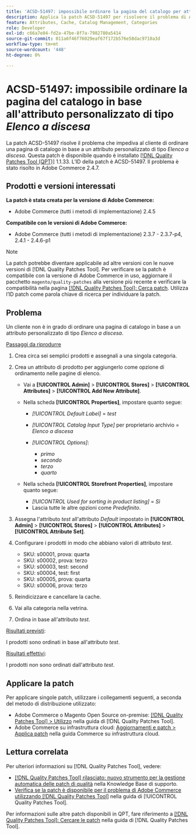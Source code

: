 ```yaml
---
title: 'ACSD-51497: impossibile ordinare la pagina del catalogo per attributo personalizzato di tipo A discesa'
description: Applica la patch ACSD-51497 per risolvere il problema di Adobe Commerce, a causa del quale un cliente non può ordinare una pagina di catalogo in base all’attributo personalizzato del tipo a discesa.
feature: Attributes, Cache, Catalog Management, Categories
role: Developer
exl-id: c66a7e04-fd2a-47be-8f7a-7982780a5414
source-git-commit: 011a6f46f76029eaf67f172b576e58dac9710a3d
workflow-type: tm+mt
source-wordcount: '448'
ht-degree: 0%

---
```


# ACSD-51497: impossibile ordinare la pagina del catalogo in base all&#39;attributo personalizzato di tipo *Elenco a discesa*

La patch ACSD-51497 risolve il problema che impediva al cliente di ordinare una pagina di catalogo in base a un attributo personalizzato di tipo *Elenco a discesa*. Questa patch è disponibile quando è installato [[!DNL Quality Patches Tool (QPT)]](https://experienceleague.adobe.com/en/docs/commerce-operations/tools/quality-patches-tool/quality-patches-tool-to-self-serve-quality-patches) 1.1.33. L’ID della patch è ACSD-51497. Il problema è stato risolto in Adobe Commerce 2.4.7.

## Prodotti e versioni interessati

**La patch è stata creata per la versione di Adobe Commerce:**

* Adobe Commerce (tutti i metodi di implementazione) 2.4.5

**Compatibile con le versioni di Adobe Commerce:**

* Adobe Commerce (tutti i metodi di implementazione) 2.3.7 - 2.3.7-p4, 2.4.1 - 2.4.6-p1

>[!NOTE]
>
>La patch potrebbe diventare applicabile ad altre versioni con le nuove versioni di [!DNL Quality Patches Tool]. Per verificare se la patch è compatibile con la versione di Adobe Commerce in uso, aggiornare il pacchetto `magento/quality-patches` alla versione più recente e verificare la compatibilità nella pagina [[!DNL Quality Patches Tool]: Cerca patch](https://experienceleague.adobe.com/tools/commerce-quality-patches/index.html). Utilizza l’ID patch come parola chiave di ricerca per individuare la patch.

## Problema

Un cliente non è in grado di ordinare una pagina di catalogo in base a un attributo personalizzato di tipo *Elenco a discesa*.

<u>Passaggi da riprodurre</u>

1. Crea circa sei semplici prodotti e assegnali a una singola categoria.
1. Crea un attributo di prodotto per aggiungerlo come opzione di ordinamento nelle pagine di elenco.

   * Vai a **[!UICONTROL Admin]** > **[!UICONTROL Stores]** > **[!UICONTROL Attributes]** > **[!UICONTROL Add New Attribute]**.
   * Nella scheda **[!UICONTROL Properties]**, impostare quanto segue:

      * *[!UICONTROL Default Label]* = *test*
      * *[!UICONTROL Catalog Input Type]* per proprietario archivio = *Elenco a discesa*
      * *[!UICONTROL Options]*:

         * *primo*
         * *secondo*
         * *terzo*
         * *quarto*

   * Nella scheda **[!UICONTROL Storefront Properties]**, impostare quanto segue:

      * *[!UICONTROL Used for sorting in product listing]* = *Sì*
      * Lascia tutte le altre opzioni come *Predefinito*.

1. Assegna l&#39;attributo *test* all&#39;attributo *Default* impostato in **[!UICONTROL Admin]** > **[!UICONTROL Stores]** > **[!UICONTROL Attributes]** > **[!UICONTROL Attribute Set]**.
1. Configurare i prodotti in modo che abbiano valori di attributo *test*.

   * SKU: s00001, prova: quarta
   * SKU: s00002, prova: terzo
   * SKU: s00003, test: second
   * SKU: s00004, test: first
   * SKU: s00005, prova: quarta
   * SKU: s00006, prova: terzo

1. Reindicizzare e cancellare la cache.
1. Vai alla categoria nella vetrina.
1. Ordina in base all&#39;attributo *test*.

<u>Risultati previsti</u>:

I prodotti sono ordinati in base all&#39;attributo *test*.

<u>Risultati effettivi</u>:

I prodotti non sono ordinati dall&#39;attributo *test*.

## Applicare la patch

Per applicare singole patch, utilizzare i collegamenti seguenti, a seconda del metodo di distribuzione utilizzato:

* Adobe Commerce o Magento Open Source on-premise: [[!DNL Quality Patches Tool] > Utilizzo](/help/tools/quality-patches-tool/usage.md) nella guida di [!DNL Quality Patches Tool].
* Adobe Commerce su infrastruttura cloud: [Aggiornamenti e patch > Applica patch](https://experienceleague.adobe.com/docs/commerce-cloud-service/user-guide/develop/upgrade/apply-patches.html) nella guida Commerce su infrastruttura cloud.

## Lettura correlata

Per ulteriori informazioni su [!DNL Quality Patches Tool], vedere:

* [[!DNL Quality Patches Tool] rilasciato: nuovo strumento per la gestione automatica delle patch di qualità](https://experienceleague.adobe.com/en/docs/commerce-operations/tools/quality-patches-tool/quality-patches-tool-to-self-serve-quality-patches) nella Knowledge Base di supporto.
* [Verifica se la patch è disponibile per il problema di Adobe Commerce utilizzando  [!DNL Quality Patches Tool]](/help/tools/quality-patches-tool/patches-available-in-qpt/check-patch-for-magento-issue-with-magento-quality-patches.md) nella guida di [!UICONTROL Quality Patches Tool].


Per informazioni sulle altre patch disponibili in QPT, fare riferimento a [[!DNL Quality Patches Tool]: Cercare le patch](https://experienceleague.adobe.com/tools/commerce-quality-patches/index.html) nella guida di [!DNL Quality Patches Tool].
